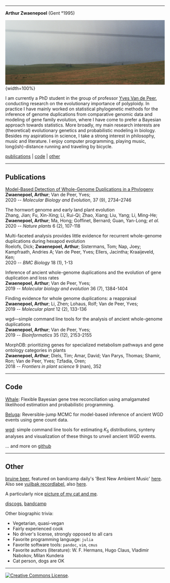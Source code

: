 
---

**Arthur Zwaenepoel** (Gent °1995)

![](img/auv1.jpg){width=100%} 

I am currently a PhD student in the group of professor [Yves Van de
Peer](https://www.vandepeerlab.org/), conducting research on the evolutionary
importance of polyploidy. In practice I have mainly worked on statistical
phylogenetic methods for the inference of genome duplications from comparative
genomic data and modeling of gene family evolution, where I have come to prefer
a Bayesian approach towards statistics. More broadly, my main research
interests are (theoretical) evolutionary genetics and probabilistic modeling in
biology. Besides my aspirations in science, I take a strong interest in
philosophy, music and literature. I enjoy computer programming, playing music,
long(ish)-distance running and traveling by bicycle.

[publications](#publications) | 
[code](#code) |
[other](#other)

---

## Publications


[Model-Based Detection of Whole-Genome Duplications in a Phylogeny](https://academic.oup.com/mbe/article/37/9/2734/5828230?guestAccessKey=1c2319f7-f8e5-4b83-878a-4c5ca9a0d35f)  
**Zwaenepoel, Arthur**; Van de Peer, Yves;  
2020 -- *Molecular Biology and Evolution*, 37 (9), 2734–2746

The hornwort genome and early land plant evolution  
Zhang, Jian; Fu, Xin-Xing; Li, Rui-Qi; Zhao, Xiang; Liu, Yang; Li, Ming-He; **Zwaenepoel, Arthur**; Ma, Hong; Goffinet, Bernard; Guan, Yan-Long; *et al.*   
2020 -- *Nature plants* 6 (2), 107-118

Multi-faceted analysis provides little evidence for recurrent whole-genome duplications during hexapod evolution  
Roelofs, Dick; **Zwaenepoel, Arthur**; Sistermans, Tom; Nap, Joey; Kampfraath, Andries A; Van de Peer, Yves; Ellers, Jacintha; Kraaijeveld, Ken;   
2020 -- *BMC Biology* 18 (1), 1-13

Inference of ancient whole-genome duplications and the evolution of gene duplication and loss rates  
**Zwaenepoel, Arthur**; Van de Peer, Yves;   
2019 -- *Molecular biology and evolution* 36 (7), 1384-1404

Finding evidence for whole genome duplications: a reappraisal  
**Zwaenepoel, Arthur**; Li, Zhen; Lohaus, Rolf; Van de Peer, Yves;   
2019 -- *Molecular plant* 12 (2), 133-136

wgd—simple command line tools for the analysis of ancient whole-genome duplications  
**Zwaenepoel, Arthur**; Van de Peer, Yves;   
2019 -- *Bioinformatics* 35 (12), 2153-2155

MorphDB: prioritizing genes for specialized metabolism pathways and gene ontology categories in plants  
**Zwaenepoel, Arthur**; Diels, Tim; Amar, David; Van Parys, Thomas; Shamir, Ron; Van de Peer, Yves; Tzfadia, Oren;   
2018 -- *Frontiers in plant science* 9 (nan), 352

---

## Code

[Whale](https://github.com/arzwa/Whale.jl): Flexible Bayesian gene tree
reconciliation using amalgamated likelihood estimation and probabilistic
programming.

[Beluga](https://github.com/arzwa/Beluga.jl): Reversible-jump MCMC for
model-based inference of ancient WGD events using gene count data.

[wgd](https://github.com/arzwa/wgd): simple command line tools for estimating
$K_\mathrm{S}$ distributions, synteny analyses and visualization of these
things to unveil ancient WGD events.

... and more on [github](https://github.com/arzwa/wgd)

---

## Other

[bruine beer](https://bruinebeer.bandcamp.com/), featured on bandcamp
daily's 'Best New Ambient Music'
[here](https://daily.bandcamp.com/best-ambient/best-new-ambient-june-2018). Also see [vuilbak recordlabel](https://www.vuilbak.in), also
[here](https://vuilbak.github.io/).

A particularly nice [picture of my cat and me](img/ikenrik.jpg).

[discogs](https://www.discogs.com/user/dingelam),
[bandcamp](https://bandcamp.com/bruinebeer)

Other biographic trivia:

- Vegetarian, quasi-vegan
- Fairly experienced cook
- No driver's license, strongly opposed to all cars
- Favorite programming language: `julia`
- Favorite software tools: `pandoc`, `vim`, `cmus`
- Favorite authors (literature): W. F. Hermans, Hugo Claus, Vladimir Nabokov, Milan Kundera
- Cat person, dogs are OK

---

<a rel="license" href="http://creativecommons.org/licenses/by/4.0/"><img alt="Creative Commons License" style="border-width:0" src="https://i.creativecommons.org/l/by/4.0/80x15.png" /></a>.
